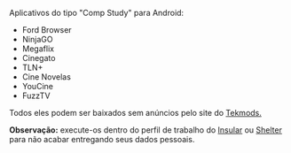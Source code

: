 Aplicativos do tipo "Comp Study" para Android:

- Ford Browser
- NinjaGO
- Megaflix
- Cinegato
- TLN+
- Cine Novelas
- YouCine
- FuzzTV

Todos eles podem ser baixados sem anúncios pelo site do [Tekmods.](https://www.tekmods.com)

**Observação:** execute-os dentro do perfil de trabalho do [Insular](https://f-droid.org/en/packages/com.oasisfeng.island.fdroid/) ou [Shelter](https://f-droid.org/en/packages/net.typeblog.shelter/) para não acabar entregando seus dados pessoais.
